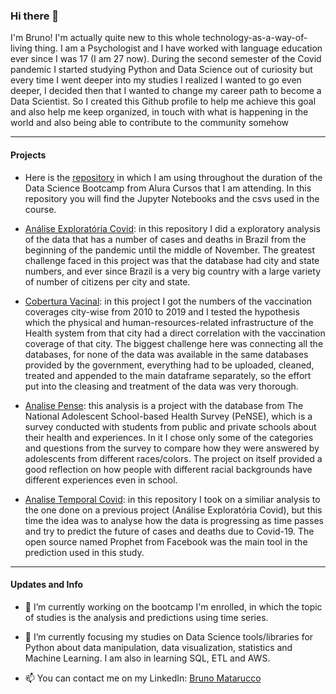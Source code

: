 ### Hi there 👋

 I'm Bruno! I'm actually quite new to this whole technology-as-a-way-of-living thing. I am a Psychologist and I have worked with language education ever since I was 17 (I am 27 now). During the second semester of the Covid pandemic I started studying Python and Data Science out of curiosity but every time I went deeper into my studies I realized I wanted to go even deeper, I decided then that I wanted to change my career path to become a Data Scientist. So I created this Github profile to help me achieve this goal and also help me keep organized, in touch with what is happening in the world and also being able to contribute to the community somehow

---

#### Projects

- Here is the [repository](https://github.com/Brunomatarucco/bootcamp_data_science_alura) in which I am using throughout the duration of the Data Science Bootcamp from Alura Cursos that I am attending. In this repository you will find the Jupyter Notebooks and the csvs used in the course. 

- [Análise Exploratória Covid](https://github.com/Brunomatarucco/estudo_covid): in this repository I did a exploratory analysis of the data that has a number of cases and deaths in Brazil from the beginning of the pandemic until the middle of November. The greatest challenge faced in this project was that the database had city and state numbers, and ever since Brazil is a very big country with a large variety of number of citizens per city and state.

- [Cobertura Vacinal](https://github.com/Brunomatarucco/Cobertura_vacinal_aparelhamento): in this project I got the numbers of the vaccination coverages city-wise from 2010 to 2019 and I tested the hypothesis which the physical and human-resources-related infrastructure of the Health system from that city had a direct correlation with the vaccination coverage of that city. The biggest challenge here was connecting all the databases, for none of the data was available in the same databases provided by the government, everything had to be uploaded, cleaned, treated and appended to the main dataframe separately, so the effort put into the cleasing and treatment of the data was very thorough.

- [Analise Pense](https://github.com/Brunomatarucco/Analise_PENSE): this analysis is a project with the database from The National Adolescent School-based Health Survey (PeNSE), which is a survey conducted with students from public and private schools about their health and experiences. In it I chose only some of the categories and questions from the survey to compare how they were answered by adolescents from different races/colors. The project on itself provided a good reflection on how people with different racial backgrounds have different experiences even in school.

- [Analise Temporal Covid](https://github.com/Brunomatarucco/Analise_temporal_covid): in this repository I took on a similiar analysis to the one done on a previous project (Análise Exploratória Covid), but this time the idea was to analyse how the data is progressing as time passes and try to predict the future of cases and deaths due to Covid-19. The open source named Prophet from Facebook was the main tool in the prediction used in this study.

---

#### Updates and Info

- 🔭 I’m currently working on the bootcamp I'm enrolled, in which the topic of studies is the analysis and predictions using time series. 

- 🌱 I’m currently focusing my studies on Data Science tools/libraries for Python about data manipulation, data visualization, statistics and Machine Learning. I am also in learning SQL, ETL and AWS.

- 📫 You can contact me on my LinkedIn: [Bruno Matarucco](linkedin.com/in/brunomatarucco/)
